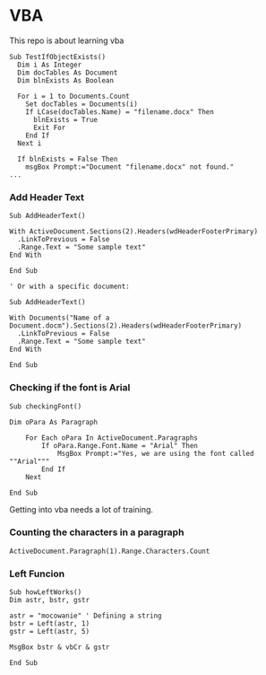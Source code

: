 # VBA

This repo is about learning vba


```
Sub TestIfObjectExists()
  Dim i As Integer
  Dim docTables As Document
  Dim blnExists As Boolean

  For i = 1 to Documents.Count
    Set docTables = Documents(i)
    If LCase(docTables.Name) = "filename.docx" Then
      blnExists = True
      Exit For
    End If
  Next i

  If blnExists = False Then
    msgBox Prompt:="Document "filename.docx" not found."
...
```



### Add Header Text
```
Sub AddHeaderText()

With ActiveDocument.Sections(2).Headers(wdHeaderFooterPrimary)
  .LinkToPrevious = False
  .Range.Text = "Some sample text"
End With

End Sub

' Or with a specific document:

Sub AddHeaderText()

With Documents("Name of a Document.docm").Sections(2).Headers(wdHeaderFooterPrimary)
  .LinkToPrevious = False
  .Range.Text = "Some sample text"
End With

End Sub
```

### Checking if the font is Arial
```
Sub checkingFont()

Dim oPara As Paragraph

    For Each oPara In ActiveDocument.Paragraphs
        If oPara.Range.Font.Name = "Arial" Then
            MsgBox Prompt:="Yes, we are using the font called ""Arial"""
        End If
    Next

End Sub
```

Getting into vba needs a lot of training.

### Counting the characters in a paragraph
```
ActiveDocument.Paragraph(1).Range.Characters.Count
```

### Left Funcion

```
Sub howLeftWorks()
Dim astr, bstr, gstr

astr = "mocowanie" ' Defining a string
bstr = Left(astr, 1)
gstr = Left(astr, 5)

MsgBox bstr & vbCr & gstr

End Sub
```
